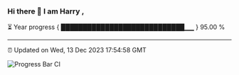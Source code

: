 ### Hi there 👋 I am Harry , 

⏳ Year progress { ████████████████████████████▁▁ } 95.00 %

---

⏰ Updated on Wed, 13 Dec 2023 17:54:58 GMT

![Progress Bar CI](https://github.com/duykhang68/duykhang68/workflows/Progress%20Bar%20CI/badge.svg)
